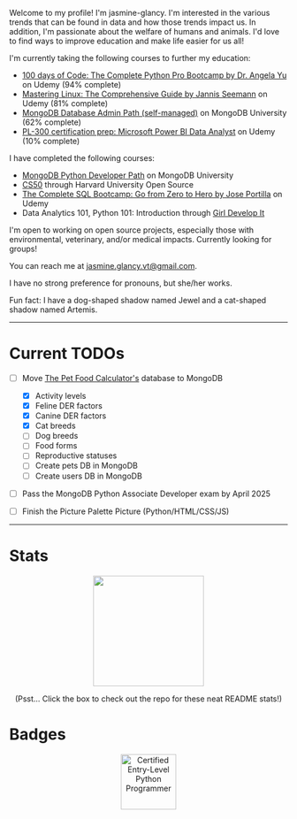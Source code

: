 Welcome to my profile! I'm jasmine-glancy. I'm interested in the various trends that can be found in data and how those trends impact us. 
In addition, I'm passionate about the welfare of humans and animals. I'd love to find ways to improve education and make life easier for us all! 


I'm currently taking the following courses to further my education:
- [100 days of Code: The Complete Python Pro Bootcamp by Dr. Angela Yu](https://www.udemy.com/course/100-days-of-code) on Udemy (94% complete)
- [Mastering Linux: The Comprehensive Guide by Jannis Seemann](https://www.udemy.com/course/mastering-linux/) on Udemy (81% complete)
- [MongoDB Database Admin Path (self-managed)](https://learn.mongodb.com/learn/learning-path/mongodb-database-admin-self-managed-path) on MongoDB University (62% complete)
- [PL-300 certification prep: Microsoft Power BI Data Analyst](https://www.udemy.com/course/70-778-analyzing-and-visualizing-data-with-power-bi/) on Udemy (10% complete)

I have completed the following courses:
- [MongoDB Python Developer Path](https://learn.mongodb.com/learn/learning-path/mongodb-python-developer-path) on MongoDB University
- [CS50](https://pll.harvard.edu/course/cs50-introduction-computer-science) through Harvard University Open Source
- [The Complete SQL Bootcamp: Go from Zero to Hero by Jose Portilla](https://www.udemy.com/course/the-complete-sql-bootcamp/) on Udemy
- Data Analytics 101, Python 101: Introduction through [Girl Develop It](https://girldevelopit.com/)

I'm open to working on open source projects, especially those with environmental, veterinary, and/or medical impacts. Currently looking for groups!

You can reach me at jasmine.glancy.vt@gmail.com.

I have no strong preference for pronouns, but she/her works. 

Fun fact: I have a dog-shaped shadow named Jewel and a cat-shaped shadow named Artemis. 

---


# Current TODOs

- [ ] Move [The Pet Food Calculator's](https://github.com/jasmine-glancy/PetFoodCalculator) database to MongoDB
  - [x] Activity levels
  - [x] Feline DER factors
  - [x] Canine DER factors
  - [x] Cat breeds
  - [ ] Dog breeds
  - [ ] Food forms
  - [ ] Reproductive statuses
  - [ ] Create pets DB in MongoDB
  - [ ] Create users DB in MongoDB
- [ ] Pass the MongoDB Python Associate Developer exam by April 2025
- [ ] Finish the Picture Palette Picture (Python/HTML/CSS/JS)


---

# Stats

<p align="center">
  <a href="https://git.io/streak-stats">
    <img height=200 align="center" src="https://github-readme-streak-stats-jasmine-glancys-projects.vercel.app/?user=jasmine-glancy&card_width=400&theme=dracula" />
  </a>
</p>
<p align="center">
  (Psst... Click the box to check out the repo for these neat README stats!)
</p>


# Badges

<p align="center">
  <a href="https://www.credly.com/badges/8c4fe528-507a-4f37-98d0-c0ca9a3d2aeb/public_url">
    <img src="https://i.imgur.com/y0tue6f.png" width="100" height="100" alt="Certified Entry-Level Python Programmer"/>
  </a>
</p>
